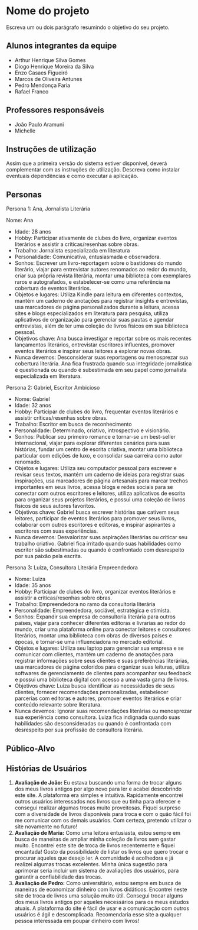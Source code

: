 # Nome do projeto

Escreva um ou dois parágrafo resumindo o objetivo do seu projeto.

## Alunos integrantes da equipe

* Arthur Henrique Silva Gomes
* Diogo Henrique Moreira da Silva
* Enzo Casaes Figueiró
* Marcos de Oliveira Antunes
* Pedro Mendonça Faria
* Rafael Franco

## Professores responsáveis

* João Paulo Aramuni
* Michelle

## Instruções de utilização

Assim que a primeira versão do sistema estiver disponível, deverá complementar com as instruções de utilização. Descreva como instalar eventuais dependências e como executar a aplicação.

## Personas

Persona 1: Ana, Jornalista Literária 

Nome: Ana 
* Idade: 28 anos 
* Hobby: Participar ativamente de clubes do livro, organizar eventos literários e assistir a críticas/resenhas sobre obras. 
* Trabalho: Jornalista especializada em literatura 
* Personalidade: Comunicativa, entusiasmada e observadora. 
* Sonhos: Escrever um livro-reportagem sobre o bastidores do mundo literário, viajar para entrevistar autores renomados ao redor do mundo, criar sua própria revista literária, montar uma biblioteca com exemplares raros e autografados, e estabelecer-se como uma referência na cobertura de eventos literários. 
* Objetos e lugares: Utiliza Kindle para leitura em diferentes contextos, mantém um caderno de anotações para registrar insights e entrevistas, usa marcadores de página personalizados durante a leitura, acessa sites e blogs especializados em literatura para pesquisa, utiliza aplicativos de organização para gerenciar suas pautas e agendar entrevistas, além de ter uma coleção de livros físicos em sua biblioteca pessoal. 
* Objetivos chave: Ana busca investigar e reportar sobre os mais recentes lançamentos literários, entrevistar escritores influentes, promover eventos literários e inspirar seus leitores a explorar novas obras. 
* Nunca devemos: Desconsiderar suas reportagens ou menosprezar sua cobertura literária. Ana fica frustrada quando sua integridade jornalística é questionada ou quando é subestimada em seu papel como jornalista especializada em literatura.

Persona 2: Gabriel, Escritor Ambicioso 
 
* Nome: Gabriel 
* Idade: 32 anos 
* Hobby: Participar de clubes do livro, frequentar eventos literários e assistir críticas/resenhas sobre obras. 
* Trabalho: Escritor em busca de reconhecimento 
* Personalidade: Determinado, criativo, introspectivo e visionário. 
* Sonhos: Publicar seu primeiro romance e tornar-se um best-seller internacional, viajar para explorar diferentes cenários para suas histórias, fundar um centro de escrita criativa, montar uma biblioteca particular com edições de luxo, e consolidar sua carreira como autor renomado. 
* Objetos e lugares: Utiliza seu computador pessoal para escrever e revisar seus textos, mantém um caderno de ideias para registrar suas inspirações, usa marcadores de página artesanais para marcar trechos importantes em seus livros, acessa blogs e redes sociais para se conectar com outros escritores e leitores, utiliza aplicativos de escrita para organizar seus projetos literários, e possui uma coleção de livros físicos de seus autores favoritos. 
* Objetivos chave: Gabriel busca escrever histórias que cativem seus leitores, participar de eventos literários para promover seus livros, colaborar com outros escritores e editoras, e inspirar aspirantes a escritores com suas experiências. 
* Nunca devemos: Desvalorizar suas aspirações literárias ou criticar seu trabalho criativo. Gabriel fica irritado quando suas habilidades como escritor são subestimadas ou quando é confrontado com desrespeito por sua paixão pela escrita. 

Persona 3: Luiza, Consultora Literária Empreendedora 

* Nome: Luiza 
* Idade: 35 anos 
* Hobby: Participar de clubes do livro, organizar eventos literários e assistir a críticas/resenhas sobre obras. 
* Trabalho: Empreendedora no ramo da consultoria literária 
* Personalidade: Empreendedora, sociável, estratégica e otimista. 
* Sonhos: Expandir sua empresa de consultoria literária para outros países, viajar para conhecer diferentes editoras e livrarias ao redor do mundo, criar uma plataforma online para conectar leitores e consultores literários, montar uma biblioteca com obras de diversos países e épocas, e tornar-se uma influenciadora no mercado editorial. 
* Objetos e lugares: Utiliza seu laptop para gerenciar sua empresa e se comunicar com clientes, mantém um caderno de anotações para registrar informações sobre seus clientes e suas preferências literárias, usa marcadores de página coloridos para organizar suas leituras, utiliza softwares de gerenciamento de clientes para acompanhar seu feedback e possui uma biblioteca digital com acesso a uma vasta gama de livros. 
* Objetivos chave: Luiza busca identificar as necessidades de seus clientes, fornecer recomendações personalizadas, estabelecer parcerias com editoras e autores, promover eventos literários e criar conteúdo relevante sobre literatura. 
* Nunca devemos: Ignorar suas recomendações literárias ou menosprezar sua experiência como consultora. Luiza fica indignada quando suas habilidades são desconsideradas ou quando é confrontada com desrespeito por sua profissão de consultora literária. 

 ## Público-Alvo

 
 ## Histórias de Usuários

 1. **Avaliação de João:**
Eu estava buscando uma forma de trocar alguns dos meus livros antigos por algo novo para ler e acabei descobrindo este site. A plataforma era simples e intuitiva. Rapidamente encontrei outros usuários interessados nos livros que eu tinha para oferecer e consegui realizar algumas trocas muito proveitosas. Fiquei surpreso com a diversidade de livros disponíveis para troca e com o quão fácil foi me comunicar com os demais usuários. Com certeza, pretendo utilizar o site novamente no futuro!
2. **Avaliação de Maria:**
Como uma leitora entusiasta, estou sempre em busca de maneiras de ampliar minha coleção de livros sem gastar muito. Encontrei este site de troca de livros recentemente e fiquei encantada! Gosto da possibilidade de listar os livros que quero trocar e procurar aqueles que desejo ler. A comunidade é acolhedora e já realizei algumas trocas excelentes. Minha única sugestão para aprimorar seria incluir um sistema de avaliações dos usuários, para garantir a confiabilidade das trocas.
3. **Avaliação de Pedro:**
Como universitário, estou sempre em busca de maneiras de economizar dinheiro com livros didáticos. Encontrei neste site de troca de livros uma solução muito útil. Consegui trocar alguns dos meus livros antigos por aqueles necessários para os meus estudos atuais. A plataforma do site é fácil de usar e a comunicação com outros usuários é ágil e descomplicada. Recomendaria esse site a qualquer pessoa interessada em poupar dinheiro com livros!

